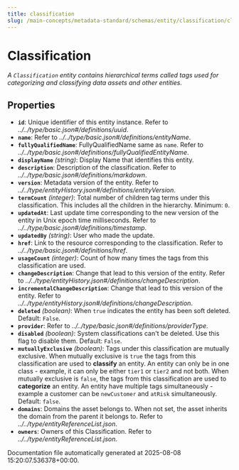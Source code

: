 ```yaml
---
title: classification
slug: /main-concepts/metadata-standard/schemas/entity/classification/classification
---
```


# Classification

*A `Classification` entity contains hierarchical terms called tags used for categorizing and classifying data assets and other entities.*

## Properties

- **`id`**: Unique identifier of this entity instance. Refer to *../../type/basic.json#/definitions/uuid*.
- **`name`**: Refer to *../../type/basic.json#/definitions/entityName*.
- **`fullyQualifiedName`**: FullyQualifiedName same as `name`. Refer to *../../type/basic.json#/definitions/fullyQualifiedEntityName*.
- **`displayName`** *(string)*: Display Name that identifies this entity.
- **`description`**: Description of the classification. Refer to *../../type/basic.json#/definitions/markdown*.
- **`version`**: Metadata version of the entity. Refer to *../../type/entityHistory.json#/definitions/entityVersion*.
- **`termCount`** *(integer)*: Total number of children tag terms under this classification. This includes all the children in the hierarchy. Minimum: `0`.
- **`updatedAt`**: Last update time corresponding to the new version of the entity in Unix epoch time milliseconds. Refer to *../../type/basic.json#/definitions/timestamp*.
- **`updatedBy`** *(string)*: User who made the update.
- **`href`**: Link to the resource corresponding to the classification. Refer to *../../type/basic.json#/definitions/href*.
- **`usageCount`** *(integer)*: Count of how many times the tags from this classification are used.
- **`changeDescription`**: Change that lead to this version of the entity. Refer to *../../type/entityHistory.json#/definitions/changeDescription*.
- **`incrementalChangeDescription`**: Change that lead to this version of the entity. Refer to *../../type/entityHistory.json#/definitions/changeDescription*.
- **`deleted`** *(boolean)*: When `true` indicates the entity has been soft deleted. Default: `False`.
- **`provider`**: Refer to *../../type/basic.json#/definitions/providerType*.
- **`disabled`** *(boolean)*: System classifications can't be deleted. Use this flag to disable them. Default: `False`.
- **`mutuallyExclusive`** *(boolean)*: Tags under this classification are mutually exclusive. When mutually exclusive is `true` the tags from this classification are used to **classify** an entity. An entity can only be in one class - example, it can only be either `tier1` or `tier2` and not both. When mutually exclusive is `false`, the tags from this classification are used to **categorize** an entity. An entity have multiple tags simultaneously - example a customer can be `newCustomer` and `atRisk` simultaneously. Default: `false`.
- **`domains`**: Domains the asset belongs to. When not set, the asset inherits the domain from the parent it belongs to. Refer to *../../type/entityReferenceList.json*.
- **`owners`**: Owners of this Classification. Refer to *../../type/entityReferenceList.json*.


Documentation file automatically generated at 2025-08-08 15:20:07.536378+00:00.
